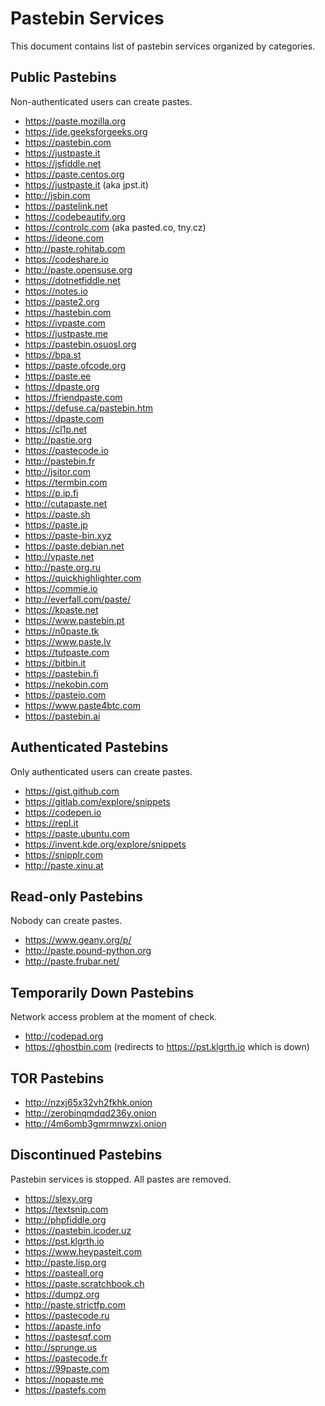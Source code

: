 # Pastebin Services

This document contains list of pastebin services organized by categories.

## Public Pastebins

Non-authenticated users can create pastes.

- https://paste.mozilla.org
- https://ide.geeksforgeeks.org
- https://pastebin.com
- https://justpaste.it
- https://jsfiddle.net
- https://paste.centos.org
- https://justpaste.it (aka jpst.it)
- http://jsbin.com
- https://pastelink.net
- https://codebeautify.org
- https://controlc.com (aka pasted.co, tny.cz)
- https://ideone.com
- http://paste.rohitab.com
- https://codeshare.io
- http://paste.opensuse.org
- https://dotnetfiddle.net
- https://notes.io
- https://paste2.org
- https://hastebin.com
- https://ivpaste.com
- https://justpaste.me
- https://pastebin.osuosl.org
- https://bpa.st
- https://paste.ofcode.org
- https://paste.ee
- https://dpaste.org
- https://friendpaste.com
- https://defuse.ca/pastebin.htm
- https://dpaste.com
- https://cl1p.net
- http://pastie.org
- https://pastecode.io
- http://pastebin.fr
- http://jsitor.com
- https://termbin.com
- https://p.ip.fi
- http://cutapaste.net
- https://paste.sh
- https://paste.jp
- https://paste-bin.xyz
- https://paste.debian.net
- http://vpaste.net
- http://paste.org.ru
- https://quickhighlighter.com
- https://commie.io
- http://everfall.com/paste/
- https://kpaste.net
- https://www.pastebin.pt
- https://n0paste.tk
- https://www.paste.lv
- https://tutpaste.com
- https://bitbin.it
- https://pastebin.fi
- https://nekobin.com
- https://pasteio.com
- https://www.paste4btc.com
- https://pastebin.ai

## Authenticated Pastebins

Only authenticated users can create pastes.

- https://gist.github.com
- https://gitlab.com/explore/snippets
- https://codepen.io
- https://repl.it
- https://paste.ubuntu.com
- https://invent.kde.org/explore/snippets
- https://snipplr.com
- http://paste.xinu.at

## Read-only Pastebins

Nobody can create pastes.

- https://www.geany.org/p/
- http://paste.pound-python.org
- http://paste.frubar.net/

## Temporarily Down Pastebins

Network access problem at the moment of check.

- http://codepad.org
- https://ghostbin.com (redirects to https://pst.klgrth.io which is down)

## TOR Pastebins

- http://nzxj65x32vh2fkhk.onion
- http://zerobinqmdqd236y.onion
- http://4m6omb3gmrmnwzxi.onion

## Discontinued Pastebins

Pastebin services is stopped. All pastes are removed.

- https://slexy.org
- https://textsnip.com
- http://phpfiddle.org
- https://pastebin.icoder.uz
- https://pst.klgrth.io
- https://www.heypasteit.com
- http://paste.lisp.org
- https://pasteall.org
- https://paste.scratchbook.ch
- https://dumpz.org
- http://paste.strictfp.com
- https://pastecode.ru
- https://apaste.info
- https://pastesqf.com
- http://sprunge.us
- https://pastecode.fr
- https://99paste.com
- https://nopaste.me
- https://pastefs.com
